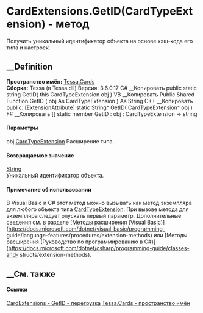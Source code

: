 # CardExtensions.GetID(CardTypeExtension) - метод
Получить уникальный идентификатор объекта на основе хэш-кода его типа и
настроек.
## __Definition
 **Пространство имён:** [Tessa.Cards](N_Tessa_Cards.htm)  
 **Сборка:** Tessa (в Tessa.dll) Версия: 3.6.0.17
C# __Копировать
     public static string GetID(
    	this CardTypeExtension obj
    )
VB __Копировать
    <ExtensionAttribute>
    Public Shared Function GetID ( 
    	obj As CardTypeExtension
    ) As String
C++ __Копировать
     public:
    [ExtensionAttribute]
    static String^ GetID(
    	CardTypeExtension^ obj
    )
F# __Копировать
     [<ExtensionAttribute>]
    static member GetID : 
            obj : CardTypeExtension -> string 
#### Параметры
obj [CardTypeExtension](T_Tessa_Cards_CardTypeExtension.htm)
    Расширение типа.
#### Возвращаемое значение
[String](https://learn.microsoft.com/dotnet/api/system.string)  
Уникальный идентификатор объекта.
#### Примечание об использовании
В Visual Basic и C# этот метод можно вызывать как метод экземпляра для любого
объекта типа [CardTypeExtension](T_Tessa_Cards_CardTypeExtension.htm). При
вызове метода для экземпляра следует опускать первый параметр. Дополнительные
сведения см. в разделе [Методы расширения (Visual
Basic)](https://docs.microsoft.com/dotnet/visual-basic/programming-
guide/language-features/procedures/extension-methods) или [Методы расширения
(Руководство по программированию в
C#)](https://docs.microsoft.com/dotnet/csharp/programming-guide/classes-and-
structs/extension-methods).
##  __См. также
#### Ссылки
[CardExtensions - ](T_Tessa_Cards_CardExtensions.htm)
[GetID - перегрузка](Overload_Tessa_Cards_CardExtensions_GetID.htm)
[Tessa.Cards - пространство имён](N_Tessa_Cards.htm)
